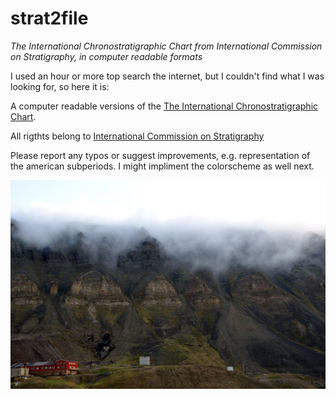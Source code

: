 # strat2file
_The International Chronostratigraphic Chart from International Commission on Stratigraphy, in computer readable formats_

I used an hour or more top search the internet, but I couldn't find what I was looking for, so here it is: 

A computer readable versions of the [The International Chronostratigraphic Chart](http://www.stratigraphy.org/ICSchart/ChronostratChart2018-08.jpg). 

All rigthts belong to [International Commission on Stratigraphy](http://www.stratigraphy.org)

Please report any typos or suggest improvements, e.g. representation of the american  subperiods. I might impliment the colorscheme as well next. 

![Stratigraphy](https://github.com/TobbeTripitaka/strat2file/blob/master/fig/strat_img.jpg?raw=true)
